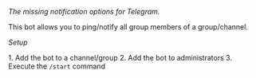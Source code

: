 _The missing notification options for Telegram\._

This bot allows you to ping/notify all group members of a group/channel\.

*Setup*

1\. Add the bot to a channel/group
2\. Add the bot to administrators
3\. Execute the `/start` command